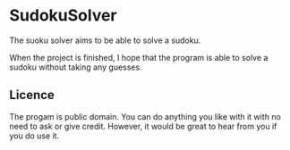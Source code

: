 # SudokuSolver

The suoku solver aims to be able to solve a sudoku. 

When the project is finished, I hope that the program is able to solve a sudoku without taking any guesses.

## Licence

The progam is public domain. You can do anything you like with it with no need to ask or give credit. However, it would be great to hear from you if you do use it.
